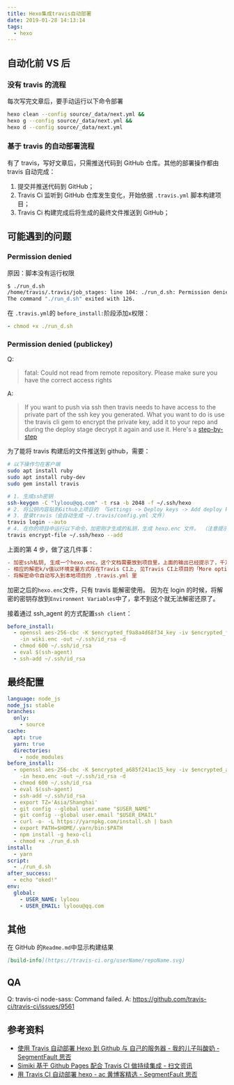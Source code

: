 ```yaml
---
title: Hexo集成travis自动部署
date: 2019-01-28 14:13:14
tags:
  - hexo
---
```


## 自动化前 VS 后

### 没有 travis 的流程

每次写完文章后，要手动运行以下命令部署

```sh
hexo clean --config source/_data/next.yml &&
hexo g --config source/_data/next.yml &&
hexo d --config source/_data/next.yml
```

### 基于 travis 的自动部署流程

有了 travis，写好文章后，只需推送代码到 GitHub 仓库。其他的部署操作都由 travis 自动完成：

1. 提交并推送代码到 GitHub；
2. Travis Ci 监听到 GitHub 仓库发生变化，开始依据 `.travis.yml` 脚本构建项目；
3. Travis Ci 构建完成后将生成的最终文件推送到 GitHub；

## 可能遇到的问题

### Permission denied

原因：脚本没有运行权限

```sh
$ ./run_d.sh
/home/travis/.travis/job_stages: line 104: ./run_d.sh: Permission denied
The command "./run_d.sh" exited with 126.
```

在 `.travis.yml`的 `before_install:`阶段添加`x`权限：

```yml
- chmod +x ./run_d.sh
```

### Permission denied (publickey)

Q:

> fatal: Could not read from remote repository.
> Please make sure you have the correct access rights

A:

> If you want to push via ssh then travis needs to have access to the private part of the ssh key you generated. What you want to do is use the travis cli gem to encrypt the private key, add it to your repo and during the deploy stage decrypt it again and use it. Here's a [step-by-step](https://github.com/dwyl/learn-travis/blob/master/encrypted-ssh-keys-deployment.md)

为了能将 travis 构建后的文件推送到 github，需要：

```sh
# 以下操作匀在客户端
sudo apt install ruby
sudo apt install ruby​​-dev
sudo gem install tr​​avis

# 1. 生成ssh密钥
ssh-keygen -C "lyloou@qq.com" -t rsa -b 2048 -f ~/.ssh/hexo
# 2. 将公钥内容贴到Github上项目的 「Settings -> Deploy keys -> Add deploy key」
# 3. 登录travis（会自动生成 ~/.travis/config.yml 文件）
travis login --auto
# 4. 在你的项目中运行以下命令，加密刚才生成的私钥，生成 hexo.enc 文件。 （注意提示内容，不要把密钥给提交到仓库了）
travis encrypt-file ~/.ssh/hexo --add
```

上面的第 4 步，做了这几件事：

```ini
- 加密ssh私钥, 生成一个hexo.enc。这个文档需要放到项目里，上面的输出已经提示了，千万别把原始的私钥放进去了~~
- 相应的解密k/v值以环境变量方式存在Travis CI上, 见Travis CI上项目的「More options -> Settings -> Environment Variables」
- 将解密命令自动写入到本地项目的 .travis.yml 里
```

加密之后的`hexo.enc`文件，只有 travis 能解密使用。
因为在 login 的时候，将解密的密钥存放到`Environment Variables`中了，拿不到这个就无法解密还原了。

接着通过 ssh_agent 的方式配置`ssh client`：

```yml
before_install:
  - openssl aes-256-cbc -K $encrypted_f9a8a4d68f34_key -iv $encrypted_f9a8a4d68f34_iv
    -in wiki.enc -out ~/.ssh/id_rsa -d
  - chmod 600 ~/.ssh/id_rsa
  - eval $(ssh-agent)
  - ssh-add ~/.ssh/id_rsa
```

## 最终配置

```yml
language: node_js
node_js: stable
branches:
  only:
    - source
cache:
  apt: true
  yarn: true
  directories:
    - node_modules
before_install:
  - openssl aes-256-cbc -K $encrypted_a685f241ac15_key -iv $encrypted_a685f241ac15_iv
    -in hexo.enc -out ~/.ssh/id_rsa -d
  - chmod 600 ~/.ssh/id_rsa
  - eval $(ssh-agent)
  - ssh-add ~/.ssh/id_rsa
  - export TZ='Asia/Shanghai'
  - git config --global user.name "$USER_NAME"
  - git config --global user.email "$USER_EMAIL"
  - curl -o- -L https://yarnpkg.com/install.sh | bash
  - export PATH=$HOME/.yarn/bin:$PATH
  - npm install -g hexo-cli
  - chmod +x ./run_d.sh
install:
  - yarn
script:
  - ./run_d.sh
after_success:
  - echo "oked!"
env:
  global:
    - USER_NAME: lyloou
    - USER_EMAIL: lyloou@qq.com
```

## 其他

在 GitHub 的`Readme.md`中显示构建结果

```md
[build-info](https://travis-ci.org/userName/repoName.svg)
```

## QA

Q: travis-ci node-sass: Command failed.
A: https://github.com/travis-ci/travis-ci/issues/9561

## 参考资料

- [使用 Travis 自动部署 Hexo 到 Github 与 自己的服务器 - 我的儿子叫酸奶 - SegmentFault 思否](https://segmentfault.com/a/1190000009054888)
- [Simiki 基于 Github Pages 配合 Travis CI 做持续集成 - 扫文资讯](https://hk.saowen.com/a/8edd77efe1c7f306f67e7c71e764ad76184d9ff3675d6dcfc9913d913be24cbd)
- [用 Travis CI 自动部署 hexo - ac 黄博客精选 - SegmentFault 思否](https://segmentfault.com/a/1190000004667156)
